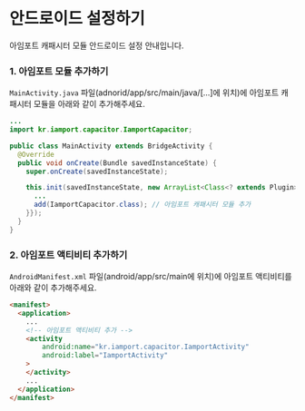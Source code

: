 # 안드로이드 설정하기

아임포트 캐패시터 모듈 안드로이드 설정 안내입니다.

### 1. 아임포트 모듈 추가하기
`MainActivity.java` 파일(adnorid/app/src/main/java/[...]에 위치)에 아임포트 캐패시터 모듈을 아래와 같이 추가해주세요.

```java
...
import kr.iamport.capacitor.IamportCapacitor;

public class MainActivity extends BridgeActivity {
  @Override
  public void onCreate(Bundle savedInstanceState) {
    super.onCreate(savedInstanceState);

    this.init(savedInstanceState, new ArrayList<Class<? extends Plugin>>() {{
      ...
      add(IamportCapacitor.class); // 아임포트 캐패시터 모듈 추가
    }});
  }
}
```

### 2. 아임포트 액티비티 추가하기
`AndroidManifest.xml` 파일(android/app/src/main에 위치)에 아임포트 액티비티를 아래와 같이 추가해주세요.

```html
<manifest>
  <application>
    ...
    <!-- 아임포트 액티비티 추가 -->
    <activity
        android:name="kr.iamport.capacitor.IamportActivity"
        android:label="IamportActivity"
    >
    </activity>
    ...
  </application>
</manifest>
```